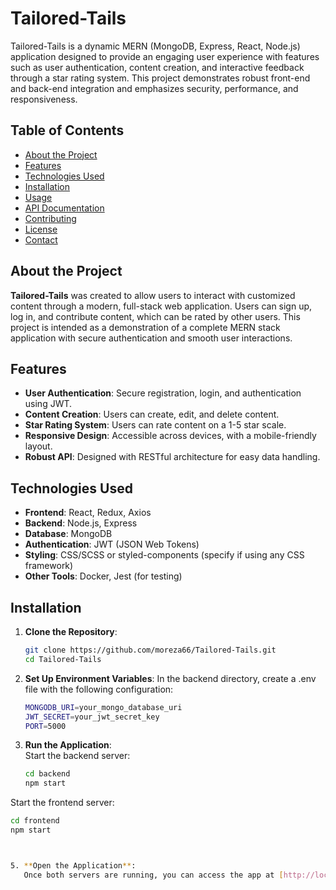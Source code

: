 # Tailored-Tails
Tailored-Tails is a dynamic MERN (MongoDB, Express, React, Node.js) application designed to provide an engaging user experience with features such as user authentication, content creation, and interactive feedback through a star rating system. This project demonstrates robust front-end and back-end integration and emphasizes security, performance, and responsiveness.

## Table of Contents
- [About the Project](#about-the-project)
- [Features](#features)
- [Technologies Used](#technologies-used)
- [Installation](#installation)
- [Usage](#usage)
- [API Documentation](#api-documentation)
- [Contributing](#contributing)
- [License](#license)
- [Contact](#contact)

## About the Project

**Tailored-Tails** was created to allow users to interact with customized content through a modern, full-stack web application. Users can sign up, log in, and contribute content, which can be rated by other users. This project is intended as a demonstration of a complete MERN stack application with secure authentication and smooth user interactions.
## Features
- **User Authentication**: Secure registration, login, and authentication using JWT.
- **Content Creation**: Users can create, edit, and delete content.
- **Star Rating System**: Users can rate content on a 1-5 star scale.
- **Responsive Design**: Accessible across devices, with a mobile-friendly layout.
- **Robust API**: Designed with RESTful architecture for easy data handling.

## Technologies Used
- **Frontend**: React, Redux, Axios
- **Backend**: Node.js, Express
- **Database**: MongoDB
- **Authentication**: JWT (JSON Web Tokens)
- **Styling**: CSS/SCSS or styled-components (specify if using any CSS framework)
- **Other Tools**: Docker, Jest (for testing)
## Installation

1. **Clone the Repository**:
   ```bash
   git clone https://github.com/moreza66/Tailored-Tails.git
   cd Tailored-Tails

2. **Set Up Environment Variables**:
In the backend directory, create a .env file with the following configuration:
   ```bash
   MONGODB_URI=your_mongo_database_uri
   JWT_SECRET=your_jwt_secret_key
   PORT=5000

3. **Run the Application**:  
   Start the backend server:

   ```bash
   cd backend
   npm start


Start the frontend server:

```bash
cd frontend
npm start



5. **Open the Application**:  
   Once both servers are running, you can access the app at [http://localhost:3000](http://localhost:3000).

  










